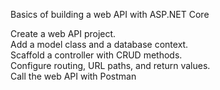 Basics of building a web API with ASP.NET Core

Create a web API project.  
Add a model class and a database context.  
Scaffold a controller with CRUD methods.  
Configure routing, URL paths, and return values.  
Call the web API with Postman
